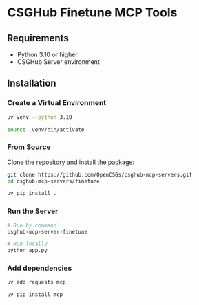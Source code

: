 # CSGHub Finetune MCP Tools

## Requirements

- Python 3.10 or higher
- CSGHub Server environment

## Installation

### Create a Virtual Environment

```bash
uv venv --python 3.10

source .venv/bin/activate
```

### From Source

Clone the repository and install the package:

```bash
git clone https://github.com/OpenCSGs/csghub-mcp-servers.git
cd csghub-mcp-servers/finetune

uv pip install .
```

### Run the Server

```bash
# Run by command
csghub-mcp-server-finetune

# Run locally
python app.py
```

### Add dependencies

```bash
uv add requests mcp

uv pip install mcp
```

